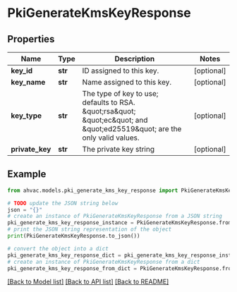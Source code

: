 # PkiGenerateKmsKeyResponse


## Properties

Name | Type | Description | Notes
------------ | ------------- | ------------- | -------------
**key_id** | **str** | ID assigned to this key. | [optional] 
**key_name** | **str** | Name assigned to this key. | [optional] 
**key_type** | **str** | The type of key to use; defaults to RSA. \&quot;rsa\&quot; \&quot;ec\&quot; and \&quot;ed25519\&quot; are the only valid values. | [optional] 
**private_key** | **str** | The private key string | [optional] 

## Example

```python
from ahvac.models.pki_generate_kms_key_response import PkiGenerateKmsKeyResponse

# TODO update the JSON string below
json = "{}"
# create an instance of PkiGenerateKmsKeyResponse from a JSON string
pki_generate_kms_key_response_instance = PkiGenerateKmsKeyResponse.from_json(json)
# print the JSON string representation of the object
print(PkiGenerateKmsKeyResponse.to_json())

# convert the object into a dict
pki_generate_kms_key_response_dict = pki_generate_kms_key_response_instance.to_dict()
# create an instance of PkiGenerateKmsKeyResponse from a dict
pki_generate_kms_key_response_from_dict = PkiGenerateKmsKeyResponse.from_dict(pki_generate_kms_key_response_dict)
```
[[Back to Model list]](../README.md#documentation-for-models) [[Back to API list]](../README.md#documentation-for-api-endpoints) [[Back to README]](../README.md)


